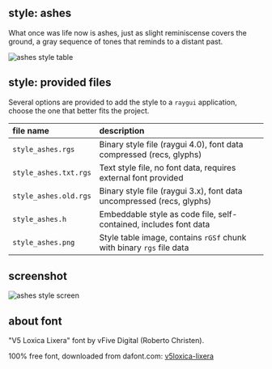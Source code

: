 ## style: ashes

What once was life now is ashes, just as slight reminiscense covers the ground, a gray sequence of tones that reminds to a distant past.

![ashes style table](style_ashes.png)

## style: provided files

Several options are provided to add the style to a `raygui` application, choose the one that better fits the project.

| file name | description |
| :-------- | :---------- |
| `style_ashes.rgs` | Binary style file (raygui 4.0), font data compressed (recs, glyphs) |
| `style_ashes.txt.rgs` | Text style file, no font data, requires external font provided |
| `style_ashes.old.rgs` | Binary style file (raygui 3.x), font data uncompressed (recs, glyphs) |
| `style_ashes.h` | Embeddable style as code file, self-contained, includes font data |
| `style_ashes.png` | Style table image, contains `rGSf` chunk with binary `rgs` file data |

## screenshot

![ashes style screen](ashes_screenshot.png)

## about font

"V5 Loxica Lixera" font by vFive Digital (Roberto Christen).

100% free font, downloaded from dafont.com: [v5loxica-lixera](https://www.dafont.com/v5loxica-lixera.font)
